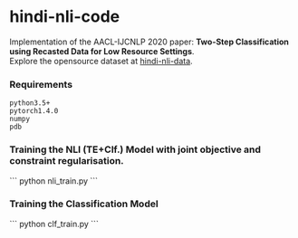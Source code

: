 # hindi-nli-code

Implementation of the AACL-IJCNLP 2020 paper: <b>Two-Step Classification using Recasted Data for Low Resource Settings</b>. <br>
Explore the opensource dataset at <a href="https://github.com/midas-research/hindi-nli-data">hindi-nli-data</a>.

<h3> Requirements </h3>

```
python3.5+
pytorch1.4.0
numpy
pdb
```

<h3> Training the NLI (TE+Clf.) Model with joint objective and constraint regularisation. </h3>
```
python nli_train.py
```

<h3> Training the Classification Model </h3>
```
python clf_train.py
```
